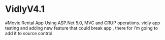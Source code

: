 # VidlyV4.1
#Movie Rental App Using ASP.Net 5.0, MVC and CRUP operations.
vidly app testing and adding new feature that could break app , there for i'm going to add it to source control.
